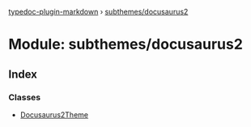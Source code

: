 [typedoc-plugin-markdown](../README.md) › [subthemes/docusaurus2](subthemes_docusaurus2.md)

# Module: subthemes/docusaurus2

## Index

### Classes

* [Docusaurus2Theme](../classes/subthemes_docusaurus2.docusaurus2theme.md)
